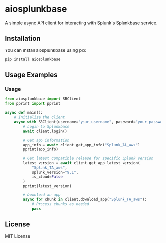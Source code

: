 # aiosplunkbase

A simple async API client for interacting with Splunk's Splunkbase service.

## Installation

You can install aiosplunkbase using pip:

```bash
pip install aiosplunkbase
```

## Usage Examples

### Usage

```python
from aiosplunkbase import SBClient
from pprint import pprint

async def main():
    # Initialize the client
    async with SBClient(username="your_username", password="your_password") as client:
        # Login to Splunkbase
        await client.login()
        
        # Get app information
        app_info = await client.get_app_info("Splunk_TA_aws")
        pprint(app_info)

        # Get latest compatible release for specific Splunk version
        latest_version = await client.get_app_latest_version(
            "Splunk_TA_aws",
            splunk_version="9.1",
            is_cloud=False
        )
        pprint(latest_version)

        # Download an app
        async for chunk in client.download_app("Splunk_TA_aws"):
            # Process chunks as needed
            pass
```

## License

MIT License